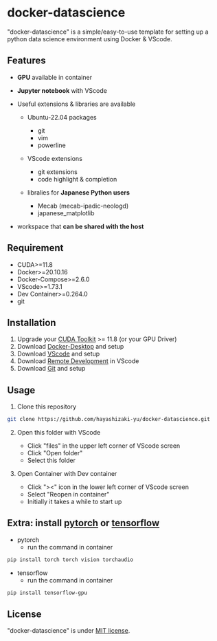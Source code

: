 # docker-datascience

"docker-datascience" is a simple/easy-to-use template for setting up a python data science environment using Docker & VScode.

## Features

* **GPU** available in container

* **Jupyter notebook** with VScode

* Useful extensions & libraries are available

  * Ubuntu-22.04 packages
    * git
    * vim
    * powerline

  * VScode extensions
    * git extensions
    * code highlight & completion

  * libralies for **Japanese Python users**
    * Mecab (mecab-ipadic-neologd)
    * japanese_matplotlib

* workspace that **can be shared with the host**

## Requirement

* CUDA>=11.8
* Docker>=20.10.16
* Docker-Compose>=2.6.0
* VScode>=1.73.1
* Dev Container>=0.264.0
* git

## Installation

1. Upgrade your [CUDA Toolkit](https://developer.nvidia.com/cuda-toolkit-archive) >= 11.8 (or your GPU Driver)
2. Download [Docker-Desktop](https://www.docker.com/products/docker-desktop/) and setup
3. Download [VScode](https://azure.microsoft.com/ja-jp/products/visual-studio-code/) and setup
4. Download [Remote Development](https://code.visualstudio.com/docs/remote/remote-overview#_getting-started) in VScode
5. Download [Git](https://git-scm.com/downloads) and setup

## Usage

1. Clone this repository

```bash
git clone https://github.com/hayashizaki-yu/docker-datascience.git
```

2. Open this folder with VScode
   * Click "files" in the upper left corner of VScode screen
   * Click "Open folder"
   * Select this folder

3. Open Container with Dev container
   * Click "><" icon in the lower left corner of VScode screen
   * Select "Reopen in container"
   * Initially it takes a while to start up

## Extra: install [pytorch](https://pytorch.org/) or [tensorflow](https://www.tensorflow.org/?hl=en)

* pytorch
  * run the command in container

```bash
pip install torch torch vision torchaudio
```

* tensorflow
  * run the command in container

```bash
pip install tensorflow-gpu
```

## License
"docker-datascience" is under [MIT license](https://en.wikipedia.org/wiki/MIT_License).

